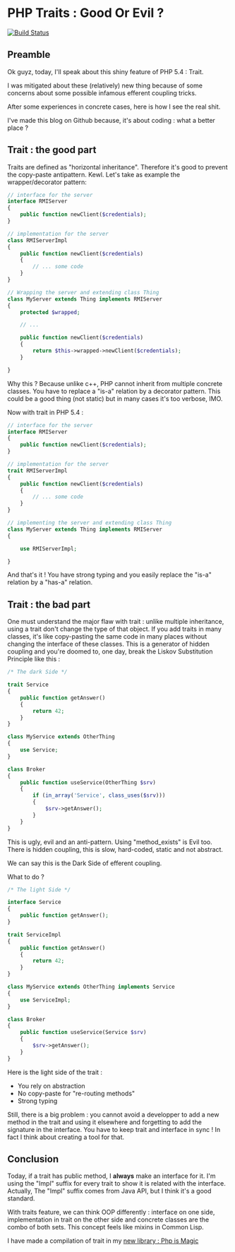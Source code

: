 # PHP Traits : Good Or Evil ?

[![Build Status](https://travis-ci.org/Trismegiste/Are-Php-Traits-Good-Or-Evil.png?branch=master)](https://travis-ci.org/Trismegiste/Are-Php-Traits-Good-Or-Evil)

## Preamble

Ok guyz, today, I'll speak about this shiny feature of PHP 5.4 : Trait.

I was mitigated about these (relatively) new thing because of some concerns
about some possible infamous efferent coupling tricks.

After some experiences in concrete cases, here is how I see the real shit.

I've made this blog on Github because, it's about coding : what a better place ?

## Trait : the good part

Traits are defined as "horizontal inheritance". Therefore it's good to prevent
the copy-paste antipattern. Kewl. Let's take as example the wrapper/decorator
pattern:


```php
// interface for the server
interface RMIServer
{
    public function newClient($credentials);
}

// implementation for the server
class RMIServerImpl
{
    public function newClient($credentials)
    {
        // ... some code
    }
}

// Wrapping the server and extending class Thing
class MyServer extends Thing implements RMIServer
{
    protected $wrapped;

    // ...

    public function newClient($credentials)
    {
        return $this->wrapped->newClient($credentials);
    }

}
```

Why this ? Because unlike c++, PHP cannot inherit from multiple concrete classes.
You have to replace a "is-a" relation by a decorator pattern. This could be a good
thing (not static) but in many cases it's too verbose, IMO.

Now with trait in PHP 5.4 :

```php
// interface for the server
interface RMIServer
{
    public function newClient($credentials);
}

// implementation for the server
trait RMIServerImpl
{
    public function newClient($credentials)
    {
        // ... some code
    }
}

// implementing the server and extending class Thing
class MyServer extends Thing implements RMIServer
{

    use RMIServerImpl;

}
```

And that's it ! You have strong typing and you easily replace the "is-a" relation
by a "has-a" relation.

## Trait : the bad part

One must understand the major flaw with trait : unlike multiple inheritance,
using a trait don't change the type of that object.
If you add traits in many classes, it's like
copy-pasting the same code in many places without changing the interface of these
classes. This is a generator of hidden coupling and you're doomed to, one day,
break the Liskov Substitution Principle like this :

```php
/* The dark Side */

trait Service
{
    public function getAnswer()
    {
        return 42;
    }
}

class MyService extends OtherThing
{
    use Service;
}

class Broker
{
    public function useService(OtherThing $srv)
    {
        if (in_array('Service', class_uses($srv)))
        {
            $srv->getAnswer();
        }
    }
}
```

This is ugly, evil and an anti-pattern. Using "method_exists" is Evil too.
There is hidden coupling, this is slow, hard-coded, static and not abstract.

We can say this is the Dark Side of efferent coupling.

What to do ?

```php
/* The light Side */

interface Service
{
    public function getAnswer();
}

trait ServiceImpl
{
    public function getAnswer()
    {
        return 42;
    }
}

class MyService extends OtherThing implements Service
{
    use ServiceImpl;
}

class Broker
{
    public function useService(Service $srv)
    {
        $srv->getAnswer();
    }
}
```

Here is the light side of the trait :
 * You rely on abstraction
 * No copy-paste for "re-routing methods"
 * Strong typing

Still, there is a big problem : you cannot avoid a developper to add a new method
in the trait and using it elsewhere and forgetting to add the signature in the interface.
You have to keep trait and interface in sync ! In fact I think about creating a tool
for that.

## Conclusion

Today, if a trait has public method, I **always** make an interface for it.
I'm using the "Impl" suffix for every trait to show it is related with the interface.
Actually, The "Impl" suffix comes from Java API, but I think it's a good standard.

With traits feature, we can think OOP differently : interface on one side,
implementation in trait on the other side and concrete classes are the combo of
both sets. This concept feels like mixins in Common Lisp.

I have made a compilation of trait in my [new library : Php is Magic][1]

[1]: https://github.com/Trismegiste/Php-Is-Magic